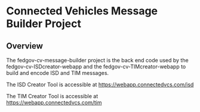 # Connected Vehicles Message Builder Project

## Overview

The fedgov-cv-message-builder project is the back end code used by the fedgov-cv-ISDcreator-webapp and the fedgov-cv-TIMcreator-webapp to build and encode ISD and TIM messages.

The ISD Creator Tool is accessible at <https://webapp.connectedvcs.com/isd>

The TIM Creator Tool is accessible at <https://webapp.connectedvcs.com/tim>